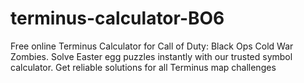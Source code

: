 # terminus-calculator-BO6
Free online Terminus Calculator for Call of Duty: Black Ops Cold War Zombies. Solve Easter egg puzzles instantly with our trusted symbol calculator. Get reliable solutions for all Terminus map challenges

